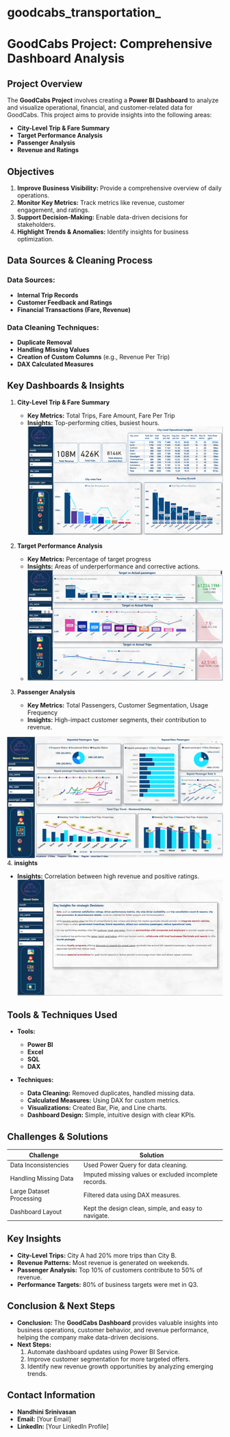# goodcabs_transportation_
# GoodCabs Project: Comprehensive Dashboard Analysis

## Project Overview
The **GoodCabs Project** involves creating a **Power BI Dashboard** to analyze and visualize operational, financial, and customer-related data for GoodCabs. This project aims to provide insights into the following areas:

- **City-Level Trip & Fare Summary**
- **Target Performance Analysis**
- **Passenger Analysis**
- **Revenue and Ratings**

## Objectives
1. **Improve Business Visibility:** Provide a comprehensive overview of daily operations.
2. **Monitor Key Metrics:** Track metrics like revenue, customer engagement, and ratings.
3. **Support Decision-Making:** Enable data-driven decisions for stakeholders.
4. **Highlight Trends & Anomalies:** Identify insights for business optimization.

## Data Sources & Cleaning Process
### Data Sources:
- **Internal Trip Records**
- **Customer Feedback and Ratings**
- **Financial Transactions (Fare, Revenue)**

### Data Cleaning Techniques:
- **Duplicate Removal**
- **Handling Missing Values**
- **Creation of Custom Columns** (e.g., Revenue Per Trip)
- **DAX Calculated Measures**

## Key Dashboards & Insights
1. **City-Level Trip & Fare Summary**
   - **Key Metrics:** Total Trips, Fare Amount, Fare Per Trip
   - **Insights:** Top-performing cities, busiest hours.
![GoodCabs Screenshot](https://github.com/nandhini-srinivasan/goodcabs_transportation_/blob/main/Screenshot%202024-12-07%20170111.png?raw=true)

2. **Target Performance Analysis**
   - **Key Metrics:** Percentage of target progress
   - **Insights:** Areas of underperformance and corrective actions.
   - ![GoodCabs Screenshot](https://github.com/nandhini-srinivasan/goodcabs_transportation_/blob/main/Screenshot%202024-12-07%20203027.png?raw=true)


3. **Passenger Analysis**
   - **Key Metrics:** Total Passengers, Customer Segmentation, Usage Frequency
   - **Insights:** High-impact customer segments, their contribution to revenue.

![GoodCabs Screenshot](https://github.com/nandhini-srinivasan/goodcabs_transportation_/blob/main/Screenshot%202024-12-07%20203003.png?raw=true)
4. **insights**
   
   - **Insights:** Correlation between high revenue and positive ratings.
![GoodCabs Screenshot](https://github.com/nandhini-srinivasan/goodcabs_transportation_/blob/main/Screenshot%202024-12-07%20203037.png?raw=true)

## Tools & Techniques Used
- **Tools:**
  - **Power BI**
  - **Excel**
  - **SQL**
  - **DAX**

- **Techniques:**
  - **Data Cleaning:** Removed duplicates, handled missing data.
  - **Calculated Measures:** Using DAX for custom metrics.
  - **Visualizations:** Created Bar, Pie, and Line charts.
  - **Dashboard Design:** Simple, intuitive design with clear KPIs.

## Challenges & Solutions
| **Challenge**           | **Solution**                         |
|-------------------------|--------------------------------------|
| Data Inconsistencies    | Used Power Query for data cleaning.  |
| Handling Missing Data   | Imputed missing values or excluded incomplete records. |
| Large Dataset Processing| Filtered data using DAX measures.   |
| Dashboard Layout        | Kept the design clean, simple, and easy to navigate. |

## Key Insights
- **City-Level Trips:** City A had 20% more trips than City B.
- **Revenue Patterns:** Most revenue is generated on weekends.
- **Passenger Analysis:** Top 10% of customers contribute to 50% of revenue.
- **Performance Targets:** 80% of business targets were met in Q3.

## Conclusion & Next Steps
- **Conclusion:** The **GoodCabs Dashboard** provides valuable insights into business operations, customer behavior, and revenue performance, helping the company make data-driven decisions.
- **Next Steps:**
  1. Automate dashboard updates using Power BI Service.
  2. Improve customer segmentation for more targeted offers.
  3. Identify new revenue growth opportunities by analyzing emerging trends.

## Contact Information
- **Nandhini Srinivasan**  
- **Email:** [Your Email]  
- **LinkedIn:** [Your LinkedIn Profile]
